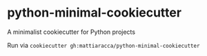 # python-minimal-cookiecutter
A minimalist cookiecutter for Python projects

Run via `cookiecutter gh:mattiaracca/python-minimal-cookiecutter`
